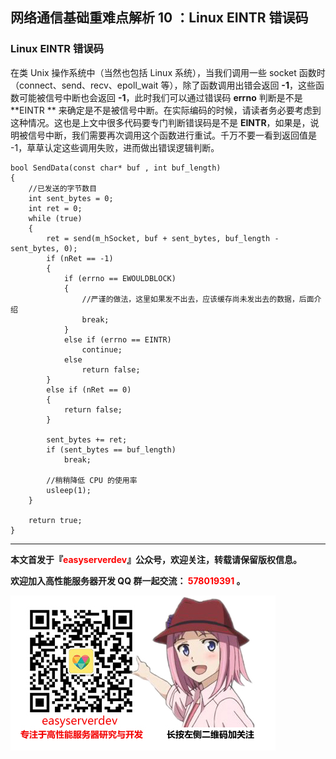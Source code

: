 ## 网络通信基础重难点解析 10 ：Linux EINTR 错误码

### Linux EINTR 错误码

在类 Unix 操作系统中（当然也包括 Linux 系统），当我们调用一些 socket 函数时（connect、send、recv、epoll_wait 等），除了函数调用出错会返回 **-1**，这些函数可能被信号中断也会返回 **-1**，此时我们可以通过错误码 **errno** 判断是不是 **EINTR ** 来确定是不是被信号中断。在实际编码的时候，请读者务必要考虑到这种情况。这也是上文中很多代码要专门判断错误码是不是 **EINTR**，如果是，说明被信号中断，我们需要再次调用这个函数进行重试。千万不要一看到返回值是 -1，草草认定这些调用失败，进而做出错误逻辑判断。

```
bool SendData(const char* buf , int buf_length)
{
    //已发送的字节数目
    int sent_bytes = 0;
    int ret = 0;
    while (true)
    {
        ret = send(m_hSocket, buf + sent_bytes, buf_length - sent_bytes, 0);
        if (nRet == -1)
        {
            if (errno == EWOULDBLOCK)
            {
                //严谨的做法，这里如果发不出去，应该缓存尚未发出去的数据，后面介绍
                break;
            }             
            else if (errno == EINTR)
                continue;
            else
                return false;
        }
        else if (nRet == 0)
        {
            return false;
        }

        sent_bytes += ret;
        if (sent_bytes == buf_length)
            break;

        //稍稍降低 CPU 的使用率
        usleep(1);
    }

    return true;
}
```



------

**本文首发于『<font color=red>easyserverdev</font>』公众号，欢迎关注，转载请保留版权信息。**

**欢迎加入高性能服务器开发 QQ 群一起交流：<font color=red> 578019391 </font>。**

![微信扫码关注](diagrams\articlelogo.jpg)